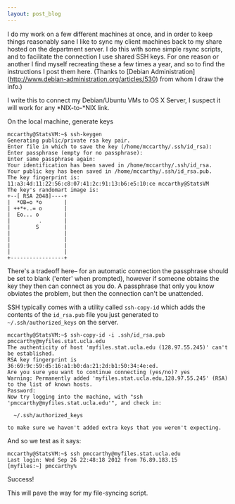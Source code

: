 ```yaml
---
layout: post_blog
---
```


I do my work on a few different machines at once, and in order to keep things reasonably sane I like to sync my client machines back to my share hosted on the department server. I do this with some simple rsync scripts, and to facilitate the connection I use shared SSH keys. For one reason or another I find myself recreating these a few times a year, and so to find the instructions I post them here. (Thanks to [Debian Administration] (http://www.debian-administration.org/articles/530) from whom I draw the info.)

I write this to connect my Debian/Ubuntu VMs to OS X Server, I suspect it will work for any \*NIX-to-\*NIX link.

On the local machine, generate keys

	mccarthy@StatsVM:~$ ssh-keygen
	Generating public/private rsa key pair.
	Enter file in which to save the key (/home/mccarthy/.ssh/id_rsa): 
	Enter passphrase (empty for no passphrase): 
	Enter same passphrase again: 
	Your identification has been saved in /home/mccarthy/.ssh/id_rsa.
	Your public key has been saved in /home/mccarthy/.ssh/id_rsa.pub.
	The key fingerprint is:
	11:a3:4d:11:22:56:c8:07:41:2c:91:13:b6:e5:10:ce mccarthy@StatsVM
	The key's randomart image is:
	+--[ RSA 2048]----+
	|  *OB=o *o       |
	| ++*+..= o       |
	|  Eo... o        |
	|         .       |
	|        S        |
	|                 |
	|                 |
	|                 |
	|                 |
	+-----------------+

There's a tradeoff here&ndash; for an automatic connection the passphrase should be set to blank ('enter' when prompted), however if someone obtains the key they then can connect as you do. A passphrase that only you know obviates the problem, but then the connection can't be unattended.

SSH typically comes with a utility called `ssh-copy-id` which adds the contents of the `id_rsa.pub` file you just generated to `~/.ssh/authorized_keys` on the server.

	mccarthy@StatsVM:~$ ssh-copy-id -i .ssh/id_rsa.pub pmccarthy@myfiles.stat.ucla.edu
	The authenticity of host 'myfiles.stat.ucla.edu (128.97.55.245)' can't be established.
	RSA key fingerprint is 36:69:9c:59:d5:16:a1:b0:da:21:2d:b1:50:34:4e:ed.
	Are you sure you want to continue connecting (yes/no)? yes
	Warning: Permanently added 'myfiles.stat.ucla.edu,128.97.55.245' (RSA) to the list of known hosts.
	Password:
	Now try logging into the machine, with "ssh 'pmccarthy@myfiles.stat.ucla.edu'", and check in:

	  ~/.ssh/authorized_keys

	to make sure we haven't added extra keys that you weren't expecting.

And so we test as it says: 

	mccarthy@StatsVM:~$ ssh pmccarthy@myfiles.stat.ucla.edu
	Last login: Wed Sep 26 22:48:18 2012 from 76.89.183.15
	[myfiles:~] pmccarthy% 

Success!

This will pave the way for my file-syncing script.
